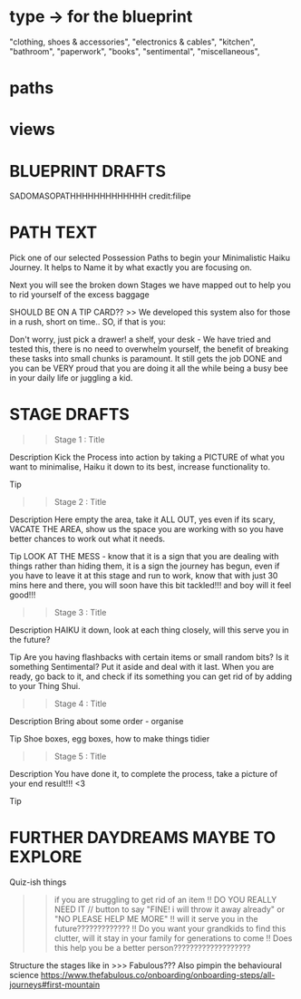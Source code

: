 # type -> for the blueprint

"clothing, shoes & accessories",
"electronics & cables",
"kitchen",
"bathroom",
"paperwork",
"books",
"sentimental",
"miscellaneous",

# paths

# views




# BLUEPRINT DRAFTS #

SADOMASOPATHHHHHHHHHHHHH credit:filipe




# PATH TEXT #
   Pick one of our selected Possession Paths to begin your Minimalistic Haiku Journey.
        It helps to Name it by what exactly you are focusing on.

Next you will see the broken down Stages we have mapped out to help you to rid yourself of the excess baggage

SHOULD BE ON A TIP CARD?? >> We developed this system also for those in a rush, short on time.. SO, if that is you:

Don't worry, just pick a drawer! a shelf, your desk -
We have tried and tested this, there is no need to overwhelm yourself, 
        the benefit of breaking these tasks into small chunks is paramount.
        It still gets the job DONE and you can be VERY proud that you are doing it
        all the while being a busy bee in your daily life or juggling a kid.













# STAGE DRAFTS #

>> Stage 1 : Title 

Description
Kick the Process into action by taking a PICTURE of what you want to minimalise, Haiku it down to its best, increase functionality to.

Tip

>> Stage 2 : Title 

Description
Here empty the area, take it ALL OUT, yes even if its scary, VACATE THE AREA, show us the space you are working with so you have better chances to work out what it needs.

Tip
LOOK AT THE MESS - know that it is a sign that you are dealing with things rather than hiding them, it is a sign the journey has begun, even if you have to leave it at this stage and run to work, know that with just 30 mins here and there, you will soon have this bit tackled!!! and boy will it feel good!!!

>> Stage 3  : Title 

Description
HAIKU it down, look at each thing closely, will this serve you in the future?

Tip
Are you having flashbacks with certain items or small random bits? Is it something Sentimental? Put it aside and deal with it last. When you are ready, go back to it, and check if its something you can get rid of by adding to your Thing Shui.

>> Stage 4  : Title 

Description
Bring about some order - organise

Tip
Shoe boxes, egg boxes, how to make things tidier

>> Stage 5 : Title 

Description
You have done it, to complete the process, take a picture of your end result!!! <3

Tip


# FURTHER DAYDREAMS MAYBE TO EXPLORE #

Quiz-ish things 

>> if you are struggling to get rid of an item
!! DO YOU REALLY NEED IT // button to say "FINE! i will throw it away already" or "NO PLEASE HELP ME MORE"
!! will it serve you in the future?????????????
!! Do you want your grandkids to find this clutter, will it stay in your family for generations to come
!! Does this help you be a better person???????????????????


Structure the stages like in >>> Fabulous??? Also pimpin the behavioural science
https://www.thefabulous.co/onboarding/onboarding-steps/all-journeys#first-mountain 